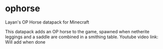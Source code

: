 # ophorse
Layan's OP Horse datapack for Minecraft

This datapack adds an OP horse to the game, spawned when netherite leggings and a saddle are combined in a smithing table.
Youtube video link: Will add when done
